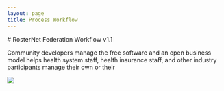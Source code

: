 ```yaml
---
layout: page
title: Process Workflow
---
```




  
  <div class="feature">
 # RosterNet Federation Workflow v1.1

Community developers manage the free software and an open business model helps health system staff, health insurance staff, and other industry participants manage their own or their  
 
<img src="/img/RosterNet_Federation_Workflow_v1.1" class="diagrom-img-sec">

 
  </div>


<br/>


